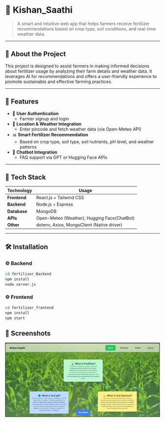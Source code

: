 # 🌾 Kishan_Saathi

> A smart and intuitive web app that helps farmers receive fertilizer recommendations based on crop type, soil conditions, and real-time weather data.

---

## 📘 About the Project

This project is designed to assist farmers in making informed decisions about fertilizer usage by analyzing their farm details and weather data. It leverages AI for recommendations and offers a user-friendly experience to promote sustainable and effective farming practices.

---

## 🎯 Features

- 🔐 **User Authentication**
  - Farmer signup and login
- 📍 **Location & Weather Integration**
  - Enter pincode and fetch weather data (via Open-Meteo API)
- 📊 **Smart Fertilizer Recommendation**
  - Based on crop type, soil type, soil nutrients, pH level, and weather patterns
- 🤖 **Chatbot Integration**
  - FAQ support via GPT or Hugging Face APIs
---

## 🧠 Tech Stack

| Technology  | Usage                             |
|-------------|------------------------------------|
| **Frontend** | React.js + Tailwind CSS            |
| **Backend**  | Node.js + Express                  |
| **Database** | MongoDB                            |
| **APIs**     | Open-Meteo (Weather), Hugging Face(ChatBot) |
| **Other**    | dotenv, Axios, MongoClient (Native driver) |

---

## 🛠 Installation

### ⚙️ Backend

```bash
cd fertilizer_Backend
npm install
node server.js
```
### ⚙️ Frontend

```bash
cd fertilizer_frontend
npm install
npm start
```
## 📸 Screenshots
![Screenshot](MAJOR_PROJECT/ScreenShot/Screenshot%202025-04-09%20003526.png)
